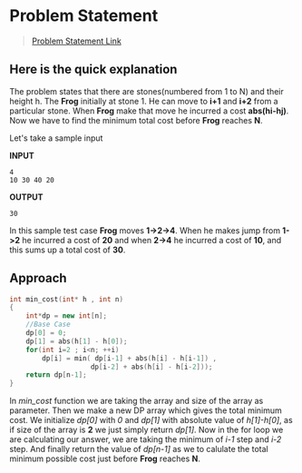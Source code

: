 # Problem Statement

> [Problem Statement Link](https://atcoder.jp/contests/dp/tasks/dp_a)

## Here is the quick explanation

The problem states that there are stones(numbered from 1 to N) and their height h. The **Frog** initially at stone 1. He can move to **i+1** and **i+2** from a particular stone. When **Frog** make that move he incurred a cost **abs(hi-hj)**. Now we have to find the minimum total cost before **Frog** reaches **N**.

Let's take a sample input

**INPUT** 
```
4
10 30 40 20
```
**OUTPUT**
```
30
```
In this sample test case **Frog** moves **1->2->4**. When he makes jump from **1->2** he incurred a cost of **20** and when **2->4** he incurred a cost of **10**, and this sums up a total cost of **30**.

## Approach

```C++
int min_cost(int* h , int n)
{
    int*dp = new int[n];
    //Base Case
    dp[0] = 0;
    dp[1] = abs(h[1] - h[0]);
    for(int i=2 ; i<n; ++i)
        dp[i] = min( dp[i-1] + abs(h[i] - h[i-1]) ,
                    dp[i-2] + abs(h[i] - h[i-2]));
    return dp[n-1];
} 
```
In *min_cost* function we are taking the array and size of the array as parameter. Then we make a new DP array which gives the total minimum cost. We initialize *dp[0]* with *0* and *dp[1]* with absolute value of *h[1]-h[0]*, as if size of the array is **2** we just simply return *dp[1]*. Now in the for loop we are calculating our answer, we are taking the minimum of *i-1* step and *i-2* step. And finally return the value of *dp[n-1]* as we to calulate the total minimum possible cost just before **Frog** reaches **N**.